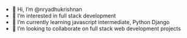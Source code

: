- 👋 Hi, I’m @nryadhukrishnan
- 👀 I’m interested in full stack development
- 🌱 I’m currently learning javascript intermediate, Python Django
- 💞️ I’m looking to collaborate on full stack web development projects
